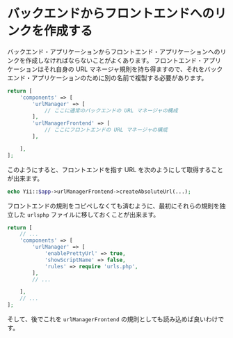 バックエンドからフロントエンドへのリンクを作成する
==================================================

バックエンド・アプリケーションからフロントエンド・アプリケーションへのリンクを作成しなければならないことがよくあります。
フロントエンド・アプリケーションはそれ自身の URL マネージャ規則を持ち得ますので、それをバックエンド・アプリケーションのために別の名前で複製する必要があります。

```php
return [
    'components' => [
        'urlManager' => [
            // ここに通常のバックエンドの URL マネージャの構成
        ],
        'urlManagerFrontend' => [
            // ここにフロントエンドの URL マネージャの構成
        ],

    ],
];
```

このようにすると、フロントエンドを指す URL を次のようにして取得することが出来ます。

```php
echo Yii::$app->urlManagerFrontend->createAbsoluteUrl(...);
```

フロントエンドの規則をコピペしなくても済むように、最初にそれらの規則を独立した `urlsphp` ファイルに移しておくことが出来ます。

```php
return [
    // ...
    'components' => [
        'urlManager' => [
            'enablePrettyUrl' => true,
            'showScriptName' => false,
            'rules' => require 'urls.php',
        ],
        // ...

    ],
    // ...
];
```

そして、後でこれを `urlManagerFrontend` の規則としても読み込めば良いわけです。
